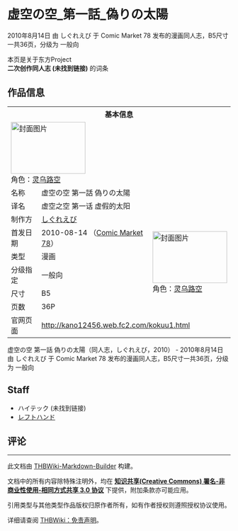 # 虚空の空_第一話_偽りの太陽

<!-- source html: G:\repos\THBWiki-Markdown-Builder\THBWikiMarkdown\Temp\main\d\da\ns0%3A%E8%99%9A%E7%A9%BA%E3%81%AE%E7%A9%BA_%E7%AC%AC%E4%B8%80%E8%A9%B1_%E5%81%BD%E3%82%8A%E3%81%AE%E5%A4%AA%E9%99%BD.html -->

2010年8月14日 由 しぐれえび 于 Comic Market 78 发布的漫画同人志，B5尺寸一共36页，分级为 一般向

本页是关于东方Project  
 **二次创作同人志 (未找到链接)** 的词条

## 作品信息

<table><tbody><tr><th colspan="3">基本信息</th></tr><tr><td class="cover-artwork-mobile" colspan="2"><a href="./文件-虚空の空_第一話_偽りの太陽封面.jpg.md" class="image" title="封面图片"><img alt="封面图片" src="https://upload.thwiki.cc/thumb/6/61/%E8%99%9A%E7%A9%BA%E3%81%AE%E7%A9%BA_%E7%AC%AC%E4%B8%80%E8%A9%B1_%E5%81%BD%E3%82%8A%E3%81%AE%E5%A4%AA%E9%99%BD%E5%B0%81%E9%9D%A2.jpg/168px-%E8%99%9A%E7%A9%BA%E3%81%AE%E7%A9%BA_%E7%AC%AC%E4%B8%80%E8%A9%B1_%E5%81%BD%E3%82%8A%E3%81%AE%E5%A4%AA%E9%99%BD%E5%B0%81%E9%9D%A2.jpg" decoding="async" loading="lazy" width="168" height="117" srcset="https://upload.thwiki.cc/thumb/6/61/%E8%99%9A%E7%A9%BA%E3%81%AE%E7%A9%BA_%E7%AC%AC%E4%B8%80%E8%A9%B1_%E5%81%BD%E3%82%8A%E3%81%AE%E5%A4%AA%E9%99%BD%E5%B0%81%E9%9D%A2.jpg/252px-%E8%99%9A%E7%A9%BA%E3%81%AE%E7%A9%BA_%E7%AC%AC%E4%B8%80%E8%A9%B1_%E5%81%BD%E3%82%8A%E3%81%AE%E5%A4%AA%E9%99%BD%E5%B0%81%E9%9D%A2.jpg 1.5x, https://upload.thwiki.cc/thumb/6/61/%E8%99%9A%E7%A9%BA%E3%81%AE%E7%A9%BA_%E7%AC%AC%E4%B8%80%E8%A9%B1_%E5%81%BD%E3%82%8A%E3%81%AE%E5%A4%AA%E9%99%BD%E5%B0%81%E9%9D%A2.jpg/336px-%E8%99%9A%E7%A9%BA%E3%81%AE%E7%A9%BA_%E7%AC%AC%E4%B8%80%E8%A9%B1_%E5%81%BD%E3%82%8A%E3%81%AE%E5%A4%AA%E9%99%BD%E5%B0%81%E9%9D%A2.jpg 2x" data-file-width="2291" data-file-height="1600"></a><div class="cover-char">角色：<a href="./灵乌路空.md" title="灵乌路空">灵乌路空</a></div></td>
</tr><tr><td class="label">名称</td><td colspan="2"> 虚空の空 第一話 偽りの太陽 </td></tr><tr><td class="label">译名</td><td colspan="2"> 虚空之空 第一话 虚假的太阳 </td></tr><tr><td class="label">制作方</td><td><a href="./しぐれえび.md" title="しぐれえび">しぐれえび</a></td><td class="cover-artwork" rowspan="6" style="min-width:168px;"><a href="./文件-虚空の空_第一話_偽りの太陽封面.jpg.md" class="image" title="封面图片"><img alt="封面图片" src="https://upload.thwiki.cc/thumb/6/61/%E8%99%9A%E7%A9%BA%E3%81%AE%E7%A9%BA_%E7%AC%AC%E4%B8%80%E8%A9%B1_%E5%81%BD%E3%82%8A%E3%81%AE%E5%A4%AA%E9%99%BD%E5%B0%81%E9%9D%A2.jpg/168px-%E8%99%9A%E7%A9%BA%E3%81%AE%E7%A9%BA_%E7%AC%AC%E4%B8%80%E8%A9%B1_%E5%81%BD%E3%82%8A%E3%81%AE%E5%A4%AA%E9%99%BD%E5%B0%81%E9%9D%A2.jpg" decoding="async" loading="lazy" width="168" height="117" srcset="https://upload.thwiki.cc/thumb/6/61/%E8%99%9A%E7%A9%BA%E3%81%AE%E7%A9%BA_%E7%AC%AC%E4%B8%80%E8%A9%B1_%E5%81%BD%E3%82%8A%E3%81%AE%E5%A4%AA%E9%99%BD%E5%B0%81%E9%9D%A2.jpg/252px-%E8%99%9A%E7%A9%BA%E3%81%AE%E7%A9%BA_%E7%AC%AC%E4%B8%80%E8%A9%B1_%E5%81%BD%E3%82%8A%E3%81%AE%E5%A4%AA%E9%99%BD%E5%B0%81%E9%9D%A2.jpg 1.5x, https://upload.thwiki.cc/thumb/6/61/%E8%99%9A%E7%A9%BA%E3%81%AE%E7%A9%BA_%E7%AC%AC%E4%B8%80%E8%A9%B1_%E5%81%BD%E3%82%8A%E3%81%AE%E5%A4%AA%E9%99%BD%E5%B0%81%E9%9D%A2.jpg/336px-%E8%99%9A%E7%A9%BA%E3%81%AE%E7%A9%BA_%E7%AC%AC%E4%B8%80%E8%A9%B1_%E5%81%BD%E3%82%8A%E3%81%AE%E5%A4%AA%E9%99%BD%E5%B0%81%E9%9D%A2.jpg 2x" data-file-width="2291" data-file-height="1600"></a><div class="cover-char">角色：<a href="./灵乌路空.md" title="灵乌路空">灵乌路空</a></div></td>
</tr><tr><td class="label">首发日期</td><td>2010-08-14&#160;（<a href="/展会作品列表?e=Comic+Market%2378">Comic Market 78</a>）</td></tr><tr><td class="label">类型</td><td>漫画</td></tr><tr><td class="label">分级指定</td><td>一般向</td></tr><tr><td class="label">尺寸</td><td>B5</td></tr><tr><td class="label">页数</td><td>36P</td></tr>
<tr><td class="label">官网页面</td><td colspan="2"><a rel="nofollow" class="external free" href="http://kano12456.web.fc2.com/kokuu1.html">http://kano12456.web.fc2.com/kokuu1.html</a></td></tr></tbody></table>

虚空の空 第一話 偽りの太陽（同人志，しぐれえび，2010） - 2010年8月14日 由 しぐれえび 于 Comic Market 78 发布的漫画同人志，B5尺寸一共36页，分级为 一般向

## Staff
- ハイテック (未找到链接)
- [レフトハンド](./レフトハンド.md)


## 评论




---

此文档由 [THBWiki-Markdown-Builder](https://github.com/Delsin-Yu/THBWiki-Markdown-Builder) 构建。

文档中的所有内容除特殊注明外，均在 [**知识共享(Creative Commons) 署名-非商业性使用-相同方式共享 3.0 协议**](https://creativecommons.org/licenses/by-sa/3.0/deed.zh-hans) 下提供，附加条款亦可能应用。

引用类型与其他类型作品版权归原作者所有，如有作者授权则遵照授权协议使用。

详细请查阅 [THBWiki：免责声明](https://thbwiki.cc/THBWiki:%E5%85%8D%E8%B4%A3%E5%A3%B0%E6%98%8E)。

